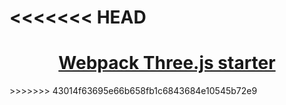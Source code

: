 <<<<<<< HEAD
=======
<p align="center">
  <a href="https://threejs.org/">
  <h1 align="center">
  Webpack Three.js starter 
</h1>
  </a>
</p>
>>>>>>> 43014f63695e66b658fb1c6843684e10545b72e9
